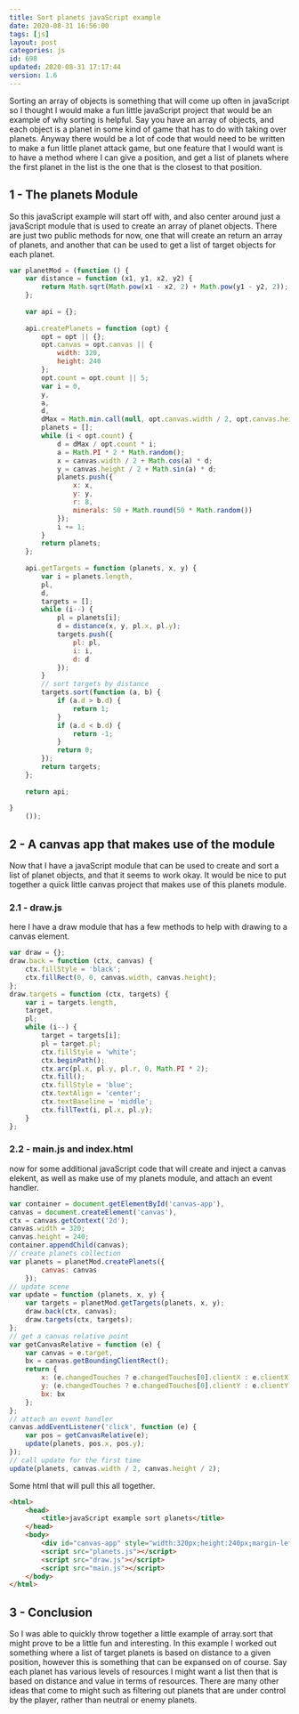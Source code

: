 ```yaml
---
title: Sort planets javaScript example
date: 2020-08-31 16:56:00
tags: [js]
layout: post
categories: js
id: 698
updated: 2020-08-31 17:17:44
version: 1.6
---
```


Sorting an array of objects is something that will come up often in javaScript so I thought I would make a fun little javaScript project that would be an example of why sorting is helpful. Say you have an array of objects, and each object is a planet in some kind of game that has to do with taking over planets. Anyway there would be a lot of code that would need to be written to make a fun little planet attack game, but one feature that I would want is to have a method where I can give a position, and get a list of planets where the first planet in the list is the one that is the closest to that position.

<!-- more -->



## 1 - The planets Module

So this javaScript example will start off with, and also center around just a javaScript module that is used to create an array of planet objects. There are just two public methods for now, one that will create an return an array of planets, and another that can be used to get a list of target objects for each planet.

```js
var planetMod = (function () {
    var distance = function (x1, y1, x2, y2) {
        return Math.sqrt(Math.pow(x1 - x2, 2) + Math.pow(y1 - y2, 2));
    };
 
    var api = {};
 
    api.createPlanets = function (opt) {
        opt = opt || {};
        opt.canvas = opt.canvas || {
            width: 320,
            height: 240
        };
        opt.count = opt.count || 5;
        var i = 0,
        y,
        a,
        d,
        dMax = Math.min.call(null, opt.canvas.width / 2, opt.canvas.height / 2),
        planets = [];
        while (i < opt.count) {
            d = dMax / opt.count * i;
            a = Math.PI * 2 * Math.random();
            x = canvas.width / 2 + Math.cos(a) * d;
            y = canvas.height / 2 + Math.sin(a) * d;
            planets.push({
                x: x,
                y: y,
                r: 8,
                minerals: 50 + Math.round(50 * Math.random())
            });
            i += 1;
        }
        return planets;
    };
 
    api.getTargets = function (planets, x, y) {
        var i = planets.length,
        pl,
        d,
        targets = [];
        while (i--) {
            pl = planets[i];
            d = distance(x, y, pl.x, pl.y);
            targets.push({
                pl: pl,
                i: i,
                d: d
            });
        }
        // sort targets by distance
        targets.sort(function (a, b) {
            if (a.d > b.d) {
                return 1;
            }
            if (a.d < b.d) {
                return -1;
            }
            return 0;
        });
        return targets;
    };
 
    return api;
 
}
    ());
```

## 2 - A canvas app that makes use of the module

Now that I have a javaScript module that can be used to create and sort a list of planet objects, and that it seems to work okay. It would be nice to put together a quick little canvas project that makes use of this planets module.
### 2.1 - draw.js

here I have a draw module that has a few methods to help with drawing to a canvas element.

```js
var draw = {};
draw.back = function (ctx, canvas) {
    ctx.fillStyle = 'black';
    ctx.fillRect(0, 0, canvas.width, canvas.height);
};
draw.targets = function (ctx, targets) {
    var i = targets.length,
    target,
    pl;
    while (i--) {
        target = targets[i];
        pl = target.pl;
        ctx.fillStyle = 'white';
        ctx.beginPath();
        ctx.arc(pl.x, pl.y, pl.r, 0, Math.PI * 2);
        ctx.fill();
        ctx.fillStyle = 'blue';
        ctx.textAlign = 'center';
        ctx.textBaseline = 'middle';
        ctx.fillText(i, pl.x, pl.y);
    }
};
```

### 2.2 - main.js and index.html

now for some additional javaScript code that will create and inject a canvas elekent, as well as make use of my planets module, and attach an event handler.

```js
var container = document.getElementById('canvas-app'),
canvas = document.createElement('canvas'),
ctx = canvas.getContext('2d');
canvas.width = 320;
canvas.height = 240;
container.appendChild(canvas);
// create planets collection
var planets = planetMod.createPlanets({
        canvas: canvas
    });
// update scene
var update = function (planets, x, y) {
    var targets = planetMod.getTargets(planets, x, y);
    draw.back(ctx, canvas);
    draw.targets(ctx, targets);
};
// get a canvas relative point
var getCanvasRelative = function (e) {
    var canvas = e.target,
    bx = canvas.getBoundingClientRect();
    return {
        x: (e.changedTouches ? e.changedTouches[0].clientX : e.clientX) - bx.left,
        y: (e.changedTouches ? e.changedTouches[0].clientY : e.clientY) - bx.top,
        bx: bx
    };
};
// attach an event handler
canvas.addEventListener('click', function (e) {
    var pos = getCanvasRelative(e);
    update(planets, pos.x, pos.y);
});
// call update for the first time
update(planets, canvas.width / 2, canvas.height / 2);
```

Some html that will pull this all together.

```html
<html>
    <head>
        <title>javaScript example sort planets</title>
    </head>
    <body>
        <div id="canvas-app" style="width:320px;height:240px;margin-left:auto;margin-right:auto;"></div>
        <script src="planets.js"></script>
        <script src="draw.js"></script>
        <script src="main.js"></script>
    </body>
</html>
```

## 3 - Conclusion

So I was able to quickly throw together a little example of array.sort that might prove to be a little fun and interesting. In this example I worked out something where a list of target planets is based on distance to a given position, however this is something that can be expansed on of course. Say each planet has various levels of resources I might want a list then that is based on distance and value in terms of resources. There are many other ideas that come to might such as filtering out planets that are under control by the player, rather than neutral or enemy planets.